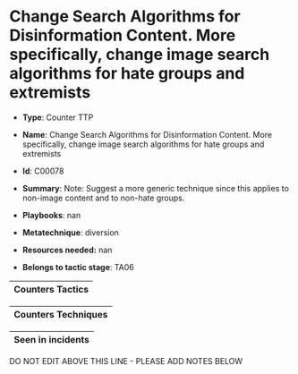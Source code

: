# Change Search Algorithms for Disinformation Content. More specifically, change image search algorithms for hate groups and extremists

* **Type**: Counter TTP

* **Name**: Change Search Algorithms for Disinformation Content. More specifically, change image search algorithms for hate groups and extremists

* **Id**: C00078

* **Summary**: Note: Suggest a more generic technique since this applies to non-image content and to non-hate groups.

* **Playbooks**: nan

* **Metatechnique**: diversion

* **Resources needed:** nan

* **Belongs to tactic stage**: TA06


| Counters Tactics |
| ---------------- |



| Counters Techniques |
| ------------------- |



| Seen in incidents |
| ----------------- |

DO NOT EDIT ABOVE THIS LINE - PLEASE ADD NOTES BELOW